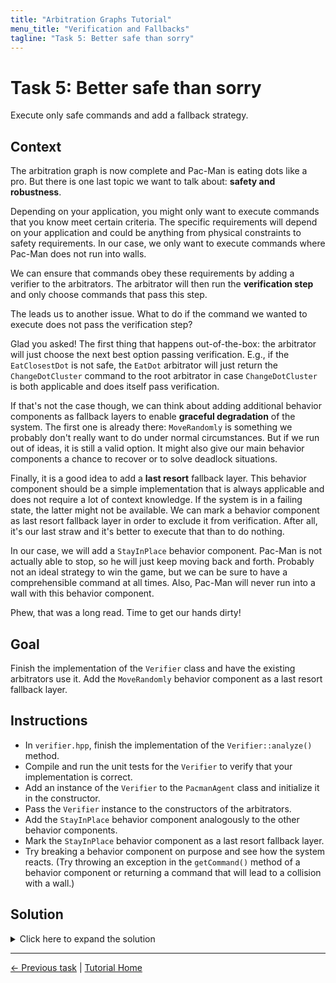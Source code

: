 ```yaml
---
title: "Arbitration Graphs Tutorial"
menu_title: "Verification and Fallbacks"
tagline: "Task 5: Better safe than sorry"
---
```


# Task 5: Better safe than sorry

Execute only safe commands and add a fallback strategy.

## Context

The arbitration graph is now complete and Pac-Man is eating dots like a pro.
But there is one last topic we want to talk about: **safety and robustness**.

Depending on your application, you might only want to execute commands that you know meet certain criteria. 
The specific requirements will depend on your application and could be anything from physical constraints to safety requirements.
In our case, we only want to execute commands where Pac-Man does not run into walls.

We can ensure that commands obey these requirements by adding a verifier to the arbitrators.
The arbitrator will then run the **verification step** and only choose commands that pass this step.

The leads us to another issue.
What to do if the command we wanted to execute does not pass the verification step?

Glad you asked!
The first thing that happens out-of-the-box: the arbitrator will just choose the next best option passing verification.
E.g., if the `EatClosestDot` is not safe, the `EatDot` arbitrator will just return the `ChangeDotCluster` command to the root arbitrator
  in case `ChangeDotCluster` is both applicable and does itself pass verification.

If that's not the case though, we can think about adding additional behavior components as fallback layers to enable **graceful degradation** of the system.
The first one is already there: `MoveRandomly` is something we probably don't really want to do under normal circumstances.
But if we run out of ideas, it is still a valid option.
It might also give our main behavior components a chance to recover or to solve deadlock situations.

Finally, it is a good idea to add a **last resort** fallback layer.
This behavior component should be a simple implementation that is always applicable and does not require a lot of context knowledge.
If the system is in a failing state, the latter might not be available.
We can mark a behavior component as last resort fallback layer in order to exclude it from verification.
After all, it's our last straw and it's better to execute that than to do nothing.

In our case, we will add a `StayInPlace` behavior component.
Pac-Man is not actually able to stop, so he will just keep moving back and forth.
Probably not an ideal strategy to win the game, but we can be sure to have a comprehensible command at all times.
Also, Pac-Man will never run into a wall with this behavior component.

Phew, that was a long read.
Time to get our hands dirty!


## Goal

Finish the implementation of the `Verifier` class and have the existing arbitrators use it.
Add the `MoveRandomly` behavior component as a last resort fallback layer.

## Instructions

- In `verifier.hpp`, finish the implementation of the `Verifier::analyze()` method.
- Compile and run the unit tests for the `Verifier` to verify that your implementation is correct.
- Add an instance of the `Verifier` to the `PacmanAgent` class and initialize it in the constructor.
- Pass the `Verifier` instance to the constructors of the arbitrators.
- Add the `StayInPlace` behavior component analogously to the other behavior components.
- Mark the `StayInPlace` behavior component as a last resort fallback layer.
- Try breaking a behavior component on purpose and see how the system reacts.
  (Try throwing an exception in the `getCommand()` method of a behavior component or returning a command that will lead to a collision with a wall.)

## Solution

<details>
<summary>Click here to expand the solution</summary>

In the `Verifier::analyze()` method (in `include/demo/verifier.hpp`), we simply check if the command would lead to an invalid position:
```cpp
arbitration_graphs::verification::AbstractResult::Ptr analyze(const Time& /*time*/,
                                                                const EnvironmentModel& environmentModel,
                                                                const Command& command) const override {
    Move nextMove = Move{command.path.front()};
    Position nextPosition = environmentModel.pacmanPosition() + nextMove.deltaPosition;

    if (environmentModel.isPassableCell(nextPosition)) {
        return std::make_shared<VerificationResult>(true);
    }

    return std::make_shared<VerificationResult>(false);
}
```

Include the verifier header you just implemented, in `include/demo/pacman_agent.hpp`.
Also, include `stay_in_place_behavior.hpp`.
```cpp
#include "stay_in_place_behavior.hpp"
#include "verifier.hpp"
```

Add the verifier and the fallback behavior component as members of the `PacmanAgent` class:
```cpp
private:
    StayInPlaceBehavior::Ptr stayInPlaceBehavior_;

    Verifier::Ptr verifier_;
```

In the constructor of the `PacmanAgent` class, initialize the verifier and the `StayInPlace` behavior component.
Make sure to also pass the verifier to the arbitrator constructors:
```cpp
explicit PacmanAgent(const entt::Game& game) : parameters_{}, environmentModel_{game} {
    // Initialize the verifier
    verifier_ = std::make_shared<Verifier>();

    avoidGhostBehavior_ = std::make_shared<AvoidGhostBehavior>(parameters_.avoidGhostBehavior);
    changeDotClusterBehavior_ = std::make_shared<ChangeDotClusterBehavior>();
    chaseGhostBehavior_ = std::make_shared<ChaseGhostBehavior>(parameters_.chaseGhostBehavior);
    eatClosestDotBehavior_ = std::make_shared<EatClosestDotBehavior>();
    moveRandomlyBehavior_ = std::make_shared<MoveRandomlyBehavior>(parameters_.moveRandomlyBehavior);
    // Initialize the StayInPlace behavior component
    stayInPlaceBehavior_ = std::make_shared<StayInPlaceBehavior>();

    // Pass the verifier instance to the cost arbitrator
    eatDotsArbitrator_ = std::make_shared<CostArbitrator>("EatDots", verifier_);
    costEstimator_ = std::make_shared<CostEstimator>(parameters_.costEstimator);
    eatDotsArbitrator_->addOption(
        changeDotClusterBehavior_, CostArbitrator::Option::Flags::INTERRUPTABLE, costEstimator_);
    eatDotsArbitrator_->addOption(
        eatClosestDotBehavior_, CostArbitrator::Option::Flags::INTERRUPTABLE, costEstimator_);

    // Pass the verifier instance to the priority arbitrator
    rootArbitrator_ = std::make_shared<PriorityArbitrator>("Pac-Man", verifier_);
    rootArbitrator_->addOption(chaseGhostBehavior_, PriorityArbitrator::Option::Flags::INTERRUPTABLE);
    rootArbitrator_->addOption(avoidGhostBehavior_, PriorityArbitrator::Option::Flags::INTERRUPTABLE);
    rootArbitrator_->addOption(eatDotsArbitrator_, PriorityArbitrator::Option::Flags::INTERRUPTABLE);
    rootArbitrator_->addOption(moveRandomlyBehavior_, PriorityArbitrator::Option::Flags::INTERRUPTABLE);
    // Add the StayInPlace behavior component. Mark it as a last resort fallback layer using the FALLBACK flag.
    rootArbitrator_->addOption(stayInPlaceBehavior_,
                               PriorityArbitrator::Option::Flags::INTERRUPTABLE |
                                   PriorityArbitrator::Option::FALLBACK);
}
```
</details>


---
[← Previous task](4_cost_arbitration.md)
|
[Tutorial Home](../Tutorial.md)

